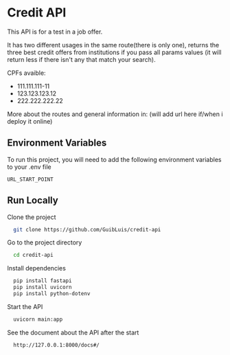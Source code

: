 
# Credit API

This API is for a test in a job offer. 

It has two different usages in the same route(there is only one), returns the three best credit offers from institutions if you pass all params values (it will return less if there isn't any that match your search).

CPFs avaible:
* 111.111.111-11 
* 123.123.123.12 
* 222.222.222.22

More about the routes and general information in: (will add url here if/when i deploy it online)

## Environment Variables

To run this project, you will need to add the following environment variables to your .env file

`URL_START_POINT`


## Run Locally

Clone the project

```bash
  git clone https://github.com/GuibLuis/credit-api
```

Go to the project directory

```bash
  cd credit-api
```

Install dependencies

```bash
  pip install fastapi
  pip install uvicorn
  pip install python-dotenv
```

Start the API

```bash
  uvicorn main:app
```

See the document about the API after the start

```bash
  http://127.0.0.1:8000/docs#/
```
